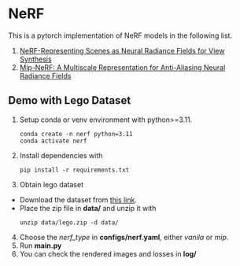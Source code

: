 # NeRF
This is a pytorch implementation of NeRF models in the following list.
1. [NeRF-Representing Scenes as Neural Radiance Fields for View Synthesis](https://arxiv.org/abs/2003.08934)
2. [Mip-NeRF: A Multiscale Representation for Anti-Aliasing Neural Radiance Fields](https://arxiv.org/abs/2103.13415)

## Demo with Lego Dataset
1. Setup conda or venv environment with python>=3.11.
    ```
    conda create -n nerf python=3.11
    conda activate nerf
    ```
2. Install dependencies with
    ```
    pip install -r requirements.txt
    ```
3. Obtain lego dataset
- Download the dataset from [this link](https://drive.google.com/file/d/1EitqzKZLptJop82hdNqu1YCogxgNgN5u/view?usp=share_link).
- Place the zip file in **data/** and unzip it with
    ```
    unzip data/lego.zip -d data/
    ```
4. Choose the *nerf_type* in **configs/nerf.yaml**, either *vanila* or *mip*.
5. Run **main.py**
6. You can check the rendered images and losses in **log/**
